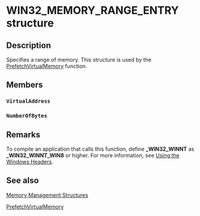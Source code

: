 # WIN32_MEMORY_RANGE_ENTRY structure

## Description

Specifies a range of memory. This structure is used by the
[PrefetchVirtualMemory](https://learn.microsoft.com/windows/desktop/api/memoryapi/nf-memoryapi-prefetchvirtualmemory) function.

## Members

### `VirtualAddress`

### `NumberOfBytes`

## Remarks

To compile an application that calls this function, define **_WIN32_WINNT** as
**_WIN32_WINNT_WIN8** or higher. For more information, see
[Using the Windows Headers](https://learn.microsoft.com/windows/desktop/WinProg/using-the-windows-headers).

## See also

[Memory Management Structures](https://learn.microsoft.com/windows/desktop/Memory/memory-management-structures)

[PrefetchVirtualMemory](https://learn.microsoft.com/windows/desktop/api/memoryapi/nf-memoryapi-prefetchvirtualmemory)